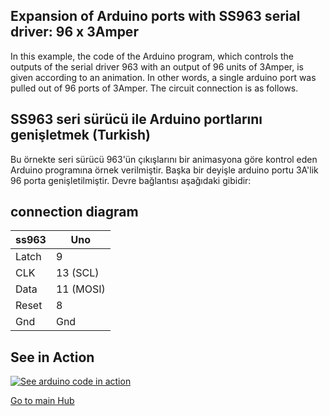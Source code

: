 ## Expansion of Arduino ports with SS963 serial driver: 96 x 3Amper
In this example, the code of the Arduino program, which controls the outputs of the serial driver 963 with an output of 96 units of 3Amper, is given according to an animation. In other words, a single arduino port was pulled out of 96 ports of 3Amper. The circuit connection is as follows.

## SS963 seri sürücü ile Arduino portlarını genişletmek (Turkish)
Bu örnekte seri sürücü 963'ün çıkışlarını bir animasyona göre kontrol eden Arduino programına örnek verilmiştir. Başka bir deyişle arduino portu 3A'lik 96 porta genişletilmiştir. Devre bağlantısı aşağıdaki gibidir:

 ## connection diagram
 
  |ss963  | Uno|         
  |-------|-----------|         
  |Latch|   9           |
  |CLK|     13  (SCL)   |
  |Data|    11  (MOSI)  |
  |Reset|   8           |
  |Gnd|     Gnd         |


## See in Action
[![See arduino code in action](http://www.tankado.com/wp-content/uploads/2018/01/2018-01-26_5-41-11.png)](https://www.youtube.com/watch?v=2ZBsiXzz8tk&feature=youtu.be)


 [Go to main Hub](https://github.com/enseitankado/ss963-serial-power-driver)
